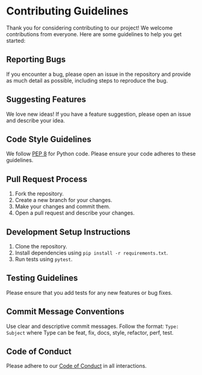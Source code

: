 # Contributing Guidelines

Thank you for considering contributing to our project! We welcome contributions from everyone. Here are some guidelines to help you get started:

## Reporting Bugs
If you encounter a bug, please open an issue in the repository and provide as much detail as possible, including steps to reproduce the bug.

## Suggesting Features
We love new ideas! If you have a feature suggestion, please open an issue and describe your idea.

## Code Style Guidelines
We follow [PEP 8](https://www.python.org/dev/peps/pep-0008/) for Python code. Please ensure your code adheres to these guidelines.

## Pull Request Process
1. Fork the repository.
2. Create a new branch for your changes.
3. Make your changes and commit them.
4. Open a pull request and describe your changes.

## Development Setup Instructions
1. Clone the repository.
2. Install dependencies using `pip install -r requirements.txt`.
3. Run tests using `pytest`.

## Testing Guidelines
Please ensure that you add tests for any new features or bug fixes.

## Commit Message Conventions
Use clear and descriptive commit messages. Follow the format: `Type: Subject` where Type can be feat, fix, docs, style, refactor, perf, test.

## Code of Conduct
Please adhere to our [Code of Conduct](CODE_OF_CONDUCT.md) in all interactions.